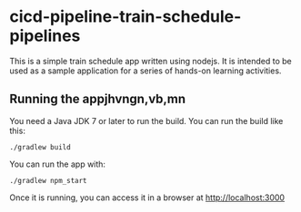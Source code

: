 # cicd-pipeline-train-schedule-pipelines

This is a simple train schedule app written using nodejs. It is intended to be used as a sample application for a series of hands-on learning activities.

## Running the appjhvngn,vb,mn

You need a Java JDK 7 or later to run the build. You can run the build like this:

    ./gradlew build

You can run the app with:

    ./gradlew npm_start

Once it is running, you can access it in a browser at [http://localhost:3000](http://localhost:3000)
